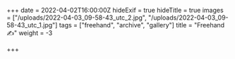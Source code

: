 +++
date = 2022-04-02T16:00:00Z
hideExif = true
hideTitle = true
images = ["/uploads/2022-04-03_09-58-43_utc_2.jpg", "/uploads/2022-04-03_09-58-43_utc_1.jpg"]
tags = ["freehand", "archive", "gallery"]
title = "Freehand✍️"
weight = -3

+++
